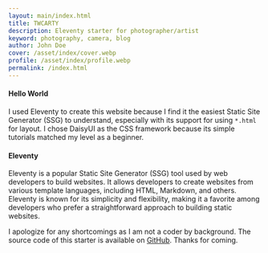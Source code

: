 ```yaml
---
layout: main/index.html
title: TWCARTY
description: Eleventy starter for photographer/artist
keyword: photography, camera, blog
author: John Doe
cover: /asset/index/cover.webp
profile: /asset/index/profile.webp
permalink: /index.html
---
```


#### Hello World
I used Eleventy to create this website because I find it the easiest Static Site Generator (SSG) to understand, especially with its support for using `*.html` for layout. I chose DaisyUI as the CSS framework because its simple tutorials matched my level as a beginner. 

#### Eleventy
Eleventy is a popular Static Site Generator (SSG) tool used by web developers to build websites. It allows developers to create websites from various template languages, including HTML, Markdown, and others. Eleventy is known for its simplicity and flexibility, making it a favorite among developers who prefer a straightforward approach to building static websites.

I apologize for any shortcomings as I am not a coder by background. The source code of this starter is available on [GitHub](https://github.com/sira313/twcarty). Thanks for coming.